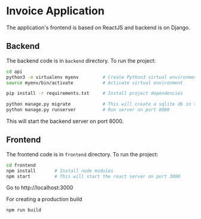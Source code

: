 # Invoice Application

The application's frontend is based on ReactJS and backend is on Django. 

## Backend

The backend code is in `backend` directory. To run the project:

```bash
cd api
python3 -m virtualenv myenv         # Create Python3 virtual environment
source myenv/bin/activate           # Activate virtual environment

pip install -r requirements.txt     # Install project dependencies

python manage.py migrate            # This will create a sqlite db in the backend directory
python manage.py runserver          # Run server on port 8000
```
This will start the backend server on port 8000. 

## Frontend

The frontend code is in `frontend` directory. To run the project:
```bash
cd frontend           
npm install       # Install node modules
npm start         # This will start the react server on port 3000
```
Go to http://localhost:3000

For creating a production build
```bash
npm run build
```





